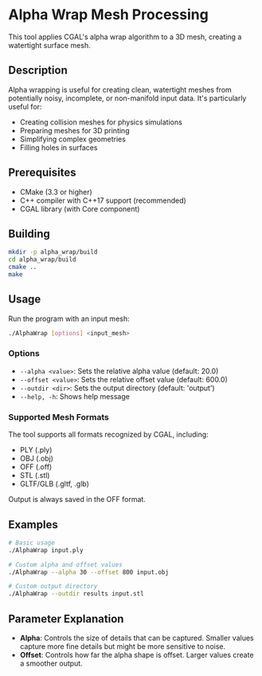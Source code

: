 # Alpha Wrap Mesh Processing

This tool applies CGAL's alpha wrap algorithm to a 3D mesh, creating a watertight surface mesh.

## Description

Alpha wrapping is useful for creating clean, watertight meshes from potentially noisy, incomplete, or non-manifold input data. It's particularly useful for:
- Creating collision meshes for physics simulations
- Preparing meshes for 3D printing
- Simplifying complex geometries
- Filling holes in surfaces

## Prerequisites

- CMake (3.3 or higher)
- C++ compiler with C++17 support (recommended)
- CGAL library (with Core component)

## Building

```bash
mkdir -p alpha_wrap/build
cd alpha_wrap/build
cmake ..
make
```

## Usage

Run the program with an input mesh:

```bash
./AlphaWrap [options] <input_mesh>
```

### Options

- `--alpha <value>`: Sets the relative alpha value (default: 20.0)
- `--offset <value>`: Sets the relative offset value (default: 600.0)
- `--outdir <dir>`: Sets the output directory (default: 'output')
- `--help, -h`: Shows help message

### Supported Mesh Formats

The tool supports all formats recognized by CGAL, including:
- PLY (.ply)
- OBJ (.obj)
- OFF (.off)
- STL (.stl)
- GLTF/GLB (.gltf, .glb)

Output is always saved in the OFF format.

## Examples

```bash
# Basic usage
./AlphaWrap input.ply

# Custom alpha and offset values
./AlphaWrap --alpha 30 --offset 800 input.obj

# Custom output directory
./AlphaWrap --outdir results input.stl
```

## Parameter Explanation

- **Alpha**: Controls the size of details that can be captured. Smaller values capture more fine details but might be more sensitive to noise.
- **Offset**: Controls how far the alpha shape is offset. Larger values create a smoother output. 